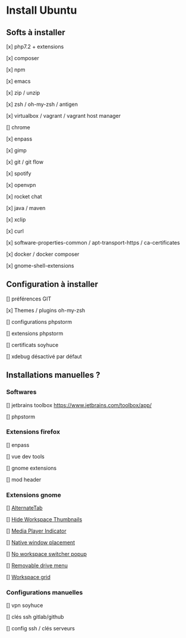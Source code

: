 # Install Ubuntu 

## Softs à installer

[x] php7.2 + extensions

[x] composer

[x] npm

[x] emacs

[x] zip / unzip

[x] zsh / oh-my-zsh / antigen

[x] virtualbox / vagrant / vagrant host manager

[] chrome

[x] enpass

[x] gimp

[x] git / git flow

[x] spotify

[x] openvpn

[x] rocket chat

[x] java / maven

[x] xclip

[x] curl

[x] software-properties-common / apt-transport-https / ca-certificates

[x] docker / docker composer

[x] gnome-shell-extensions

## Configuration à installer

[] préférences GIT

[x] Themes / plugins oh-my-zsh

[] configurations phpstorm 

[] extensions phpstorm

[] certificats soyhuce

[] xdebug désactivé par défaut

## Installations manuelles ?

### Softwares

[] jetbrains toolbox https://www.jetbrains.com/toolbox/app/

[] phpstorm

### Extensions firefox

[] enpass

[] vue dev tools

[] gnome extensions

[] mod header

### Extensions gnome

[] [AlternateTab](https://extensions.gnome.org/extension/15/alternatetab/) 

[] [Hide Workspace Thumbnails](https://extensions.gnome.org/extension/808/hide-workspace-thumbnails/)

[] [Media Player Indicator](https://extensions.gnome.org/extension/55/media-player-indicator/)

[] [Native window placement](https://extensions.gnome.org/extension/18/native-window-placement/)

[] [No workspace switcher popup](https://extensions.gnome.org/extension/758/no-workspace-switcher-popup/)

[] [Removable drive menu](https://extensions.gnome.org/extension/7/removable-drive-menu/)

[] [Workspace grid](https://extensions.gnome.org/extension/484/workspace-grid/)

### Configurations manuelles

[] vpn soyhuce

[] clés ssh gitlab/github

[] config ssh / clés serveurs
